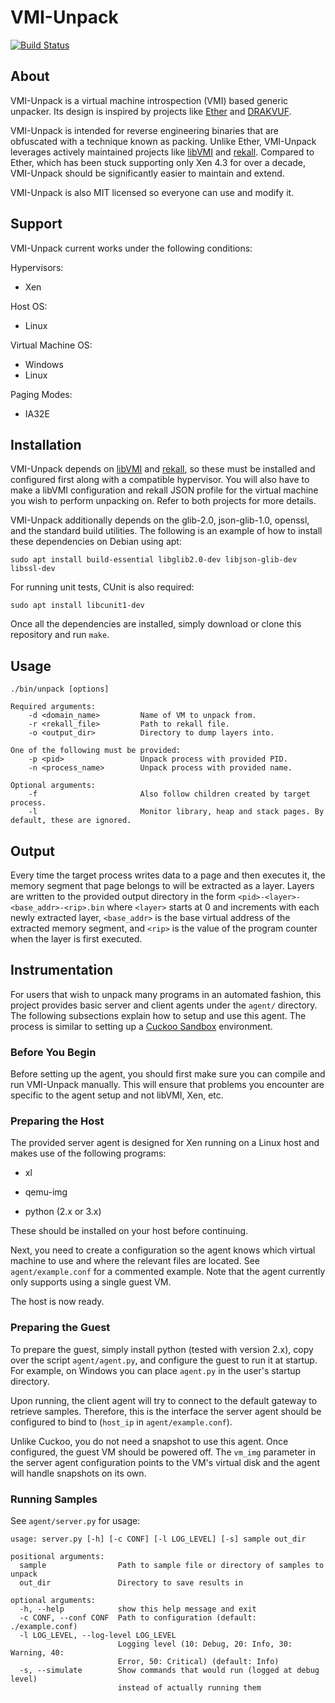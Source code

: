 # VMI-Unpack

[![Build Status](https://travis-ci.org/carter-yagemann/vmi-unpack.svg?branch=master)](https://travis-ci.org/carter-yagemann/vmi-unpack)

## About

VMI-Unpack is a virtual machine introspection (VMI) based generic unpacker. Its
design is inspired by projects like [Ether](http://ether.gtisc.gatech.edu/) and
[DRAKVUF](https://github.com/tklengyel/drakvuf).

VMI-Unpack is intended for reverse engineering binaries that are obfuscated with
a technique known as packing. Unlike Ether, VMI-Unpack leverages actively
maintained projects like [libVMI](https://github.com/libvmi/libvmi) and
[rekall](https://github.com/google/rekall). Compared to Ether, which has been
stuck supporting only Xen 4.3 for over a decade, VMI-Unpack should be
significantly easier to maintain and extend.

VMI-Unpack is also MIT licensed so everyone can use and modify it.

## Support

VMI-Unpack current works under the following conditions:

Hypervisors:
* Xen

Host OS:
* Linux

Virtual Machine OS:
* Windows
* Linux

Paging Modes:
* IA32E

## Installation

VMI-Unpack depends on [libVMI](https://github.com/libvmi/libvmi) and
[rekall](https://github.com/google/rekall), so these must be installed and
configured first along with a compatible hypervisor. You will also have to make
a libVMI configuration and rekall JSON profile for the virtual machine you wish
to perform unpacking on. Refer to both projects for more details.

VMI-Unpack additionally depends on the glib-2.0, json-glib-1.0, openssl, and the standard
build utilities. The following is an example of how to install these
dependencies on Debian using apt:

    sudo apt install build-essential libglib2.0-dev libjson-glib-dev libssl-dev

For running unit tests, CUnit is also required:

    sudo apt install libcunit1-dev

Once all the dependencies are installed, simply download or clone this
repository and run `make`.

## Usage

```
./bin/unpack [options]

Required arguments:
    -d <domain_name>         Name of VM to unpack from.
    -r <rekall_file>         Path to rekall file.
    -o <output_dir>          Directory to dump layers into.

One of the following must be provided:
    -p <pid>                 Unpack process with provided PID.
    -n <process_name>        Unpack process with provided name.

Optional arguments:
    -f                       Also follow children created by target process.
    -l                       Monitor library, heap and stack pages. By default, these are ignored.
```

## Output

Every time the target process writes data to a page and then executes it, the memory
segment that page belongs to will be extracted as a layer. Layers are written to the
provided output directory in the form `<pid>-<layer>-<base_addr>-<rip>.bin` where
`<layer>` starts at 0 and increments with each newly extracted layer, `<base_addr>`
is the base virtual address of the extracted memory segment, and `<rip>` is the
value of the program counter when the layer is first executed.

## Instrumentation

For users that wish to unpack many programs in an automated fashion, this project
provides basic server and client agents under the `agent/` directory. The following
subsections explain how to setup and use this agent. The process is similar to setting
up a [Cuckoo Sandbox](https://cuckoosandbox.org/) environment.

### Before You Begin

Before setting up the agent, you should first make sure you can compile and run
VMI-Unpack manually. This will ensure that problems you encounter are specific to
the agent setup and not libVMI, Xen, etc.

### Preparing the Host

The provided server agent is designed for Xen running on a Linux host and makes use of
the following programs:

* xl

* qemu-img

* python (2.x or 3.x)

These should be installed on your host before continuing.

Next, you need to create a configuration so the agent knows which virtual machine
to use and where the relevant files are located. See `agent/example.conf` for a
commented example. Note that the agent currently only supports using a single
guest VM.

The host is now ready.

### Preparing the Guest

To prepare the guest, simply install python (tested with version 2.x), copy over
the script `agent/agent.py`, and configure the guest to run it at startup. For
example, on Windows you can place `agent.py` in the user's startup directory.

Upon running, the client agent will try to connect to the default gateway to
retrieve samples. Therefore, this is the interface the server agent should be
configured to bind to (`host_ip` in `agent/example.conf`).

Unlike Cuckoo, you do not need a snapshot to use this agent. Once configured,
the guest VM should be powered off. The `vm_img` parameter in the server agent
configuration points to the VM's virtual disk and the agent will handle
snapshots on its own.

### Running Samples

See `agent/server.py` for usage:

    usage: server.py [-h] [-c CONF] [-l LOG_LEVEL] [-s] sample out_dir
    
    positional arguments:
      sample                Path to sample file or directory of samples to unpack
      out_dir               Directory to save results in
    
    optional arguments:
      -h, --help            show this help message and exit
      -c CONF, --conf CONF  Path to configuration (default: ./example.conf)
      -l LOG_LEVEL, --log-level LOG_LEVEL
                            Logging level (10: Debug, 20: Info, 30: Warning, 40:
                            Error, 50: Critical) (default: Info)
      -s, --simulate        Show commands that would run (logged at debug level)
                            instead of actually running them
